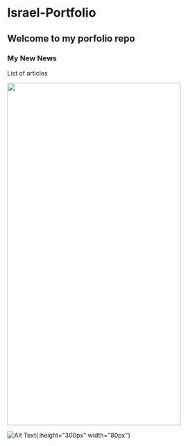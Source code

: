# Israel-Portfolio

## Welcome to my porfolio repo

### My New News

List of articles

<div>
<img src="img/iDibujo.gif" width="400" height="790">
</div>

![Alt Text](img/iDibujo.gif){:height="300px" width="80px"}

